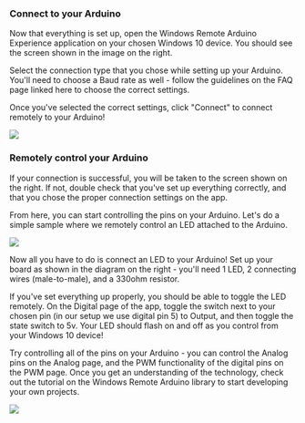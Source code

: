 <h3>Connect to your Arduino</h3>
<div class="row">
    <div class="col-md-6 col-sm-12 col-no-padding">
        <p>Now that everything is set up, open the Windows Remote Arduino Experience application on your chosen Windows 10 device. You should see the screen shown in the image on the right.</p>
        <p>Select the connection type that you chose while setting up your Arduino.  You'll need to choose a Baud rate as well - follow the guidelines on the FAQ page linked here to choose the correct settings.</p>
        <p>Once you've selected the correct settings, click "Connect" to connect remotely to your Arduino!</p>
    </div>
    <div class="col-md-6 col-sm-12 col-no-padding">
        <img src="{{site.baseurl}}/images/remote-wiring/samples/basic/ConnectionsFinal.JPG">
    </div>
</div>

<h3>Remotely control your Arduino</h3>
<div class="row">
    <div class="col-md-6 col-sm-12 col-no-padding">
        <p>If your connection is successful, you will be taken to the screen shown on the right.  If not, double check that you've set up everything correctly, and that you chose the proper connection settings on the app.</p>
        <p>From here, you can start controlling the pins on your Arduino.  Let's do a simple sample where we remotely control an LED attached to the Arduino.</p>
    </div>
    <div class="col-md-6 col-sm-12 col-no-padding">
        <img src="{{site.baseurl}}/images/remote-wiring/samples/basic/DigitalFinal.JPG">
    </div>
</div>
<div class="row">
    <div class="col-md-6 col-sm-12 col-no-padding">
        <p>Now all you have to do is connect an LED to your Arduino!  Set up your board as shown in the diagram on the right - you'll need 1 LED, 2 connecting wires (male-to-male), and a 330ohm resistor.</p>
        <p>If you've set everything up properly, you should be able to toggle the LED remotely. On the Digital page of the app, toggle the switch next to your chosen pin (in our setup we use digital pin 5) to Output, and then toggle the state switch to 5v.  Your LED should flash on and off as you control from your Windows 10 device!</p>
        <p>Try controlling all of the pins on your Arduino - you can control the Analog pins on the Analog page, and the PWM functionality of the digital pins on the PWM page.  Once you get an understanding of the technology, check out the tutorial on the Windows Remote Arduino library to start developing your own projects.</p>
    </div>
    <div class="col-md-6 col-sm-12 col-no-padding">
        <img src="{{site.baseurl}}/images/remote-wiring/samples/basic/LEDSetup.JPG">
    </div>
</div>
